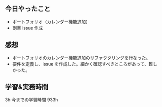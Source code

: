 ## 今日やったこと

- ポートフォリオ（カレンダー機能追加）
- 副業 issue 作成

## 感想

- ポートフォリオのカレンダー機能追加のリファクタリングを行なった。
- 要件を定義し、issue を作成した。細かく確認すべきところがあって、難しかった。

## 学習&実務時間

3h
今までの学習時間 933h
